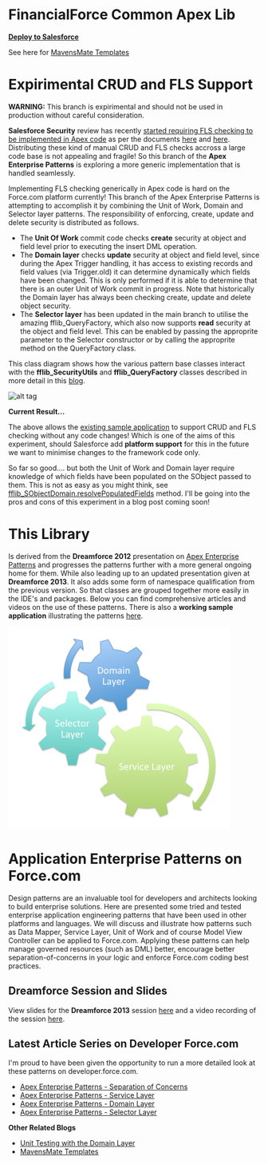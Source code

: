 FinancialForce Common Apex Lib
==============================

**[Deploy to Salesforce](https://githubsfdeploy.herokuapp.com/app/githubdeploy/financialforcedev/fflib-apex-common)**

See here for [MavensMate Templates](http://andyinthecloud.com/2014/05/23/mavensmate-templates-and-apex-enterprise-patterns/)

Expirimental CRUD and FLS Support
=================================

**WARNING:** This branch is expirimental and should not be used in production without careful consideration. 

**Salesforce Security** review has recently [started requiring FLS checking to be implemented in Apex code](https://developer.salesforce.com/forums/?id=906F00000009JFXIA2) as per the documents [here](https://developer.salesforce.com/page/Enforcing_CRUD_and_FLS) and [here](https://developer.salesforce.com/page/Testing_CRUD_and_FLS_Enforcement). Distributing these kind of manual CRUD and FLS checks accross a large code base is not appealing and fragile! So this branch of the **Apex Enterprise Patterns** is exploring a more generic implementation that is handled seamlessly. 

Implementing FLS checking generically in Apex code is hard on the Force.com platform currently! This branch of the Apex Enterprise Patterns is attempting to accomplish it by combining the Unit of Work, Domain and Selector layer patterns. The responsibility of enforcing, create, update and delete security is distributed as follows. 

- The **Unit Of Work** commit code checks **create** security at object and field level prior to executing the insert DML operation. 
- The **Domain layer** checks **update** security at object and field level, since during the Apex Trigger handling, it has access to existing records and field values (via Trigger.old) it can determine dynamically which fields have been changed. This is only performed if it is able to determine that there is an outer Unit of Work commit in progress. Note that historically the Domain layer has always been checking create, update and delete object security.
- The **Selector layer** has been updated in the main branch to utilise the amazing fflib_QueryFactory, which also now supports **read** security at the object and field level. This can be enabled by passing the approprite parameter to the Selector constructor or by calling the approprite method on the QueryFactory class.

This class diagram shows how the various pattern base classes interact with the **fflib_SecurityUtils** and **fflib_QueryFactory** classes described in more detail in this [blog](http://andyinthecloud.com/2014/06/28/financialforce-apex-common-updates/).

![alt tag](https://andrewfawcett.files.wordpress.com/2014/06/flspocclassdiagram.png)

**Current Result...**

The above allows the [existing sample application](https://github.com/financialforcedev/fflib-apex-common-samplecode) to support CRUD and FLS checking without any code changes! Which is one of the aims of this experiment, should Salesforce add **platform support** for this in the future we want to minimise changes to the framework code only.

So far so good.... but both the Unit of Work and Domain layer require knowledge of which fields have been populated on the SObject passed to them. This is not as easy as you might think, see [fflib_SObjectDomain.resolvePopulatedFields](https://github.com/financialforcedev/fflib-apex-common/blob/fls-support-experiment/fflib/src/classes/fflib_SObjectDomain.cls#L258) method. I'll be going into the pros and cons of this experiment in a blog post coming soon!

This Library
============

Is derived from the **Dreamforce 2012** presentation on [Apex Enterprise Patterns](https://github.com/financialforcedev/df12-apex-enterprise-patterns) and progresses the patterns further with a more general ongoing home for them. While also leading up to an updated presentation given at **Dreamforce 2013**. It also adds some form of namespace qualification from the previous version. So that classes are grouped together more easily in the IDE's and packages. Below you can find comprehensive articles and videos on the use of these patterns. There is also a **working sample application** illustrating the patterns [here](https://github.com/financialforcedev/fflib-apex-common-samplecode).

![Alt text](/images/patternsturning.png "Optional title")

Application Enterprise Patterns on Force.com
============================================

Design patterns are an invaluable tool for developers and architects looking to build enterprise solutions. Here are presented some tried and tested enterprise application engineering patterns that have been used in other platforms and languages. We will discuss and illustrate how patterns such as Data Mapper, Service Layer, Unit of Work and of course Model View Controller can be applied to Force.com. Applying these patterns can help manage governed resources (such as DML) better, encourage better separation-of-concerns in your logic and enforce Force.com coding best practices.

Dreamforce Session and Slides
-----------------------------

View slides for the  **Dreamforce 2013** session [here](https://docs.google.com/file/d/0B6brfGow3cD8RVVYc1dCX2s0S1E/edit) and a video recording of the session [here](http://www.youtube.com/watch?v=qlq46AEAlLI).

Latest Article Series on Developer Force.com
--------------------------------------------

I'm proud to have been given the opportunity to run a more detailed look at these patterns on developer.force.com. 

- [Apex Enterprise Patterns - Separation of Concerns](http://wiki.developerforce.com/page/Apex_Enterprise_Patterns_-_Separation_of_Concerns)
- [Apex Enterprise Patterns - Service Layer](http://wiki.developerforce.com/page/Apex_Enterprise_Patterns_-_Service_Layer)
- [Apex Enterprise Patterns - Domain Layer](http://wiki.developerforce.com/page/Apex_Enterprise_Patterns_-_Domain_Layer)
- [Apex Enterprise Patterns - Selector Layer](https://github.com/financialforcedev/df12-apex-enterprise-patterns#data-mapper-selector)

**Other Related Blogs**

- [Unit Testing with the Domain Layer](http://andyinthecloud.com/2014/03/23/unit-testing-with-the-domain-layer/)
- [MavensMate Templates](http://andyinthecloud.com/2014/05/23/mavensmate-templates-and-apex-enterprise-patterns/)

